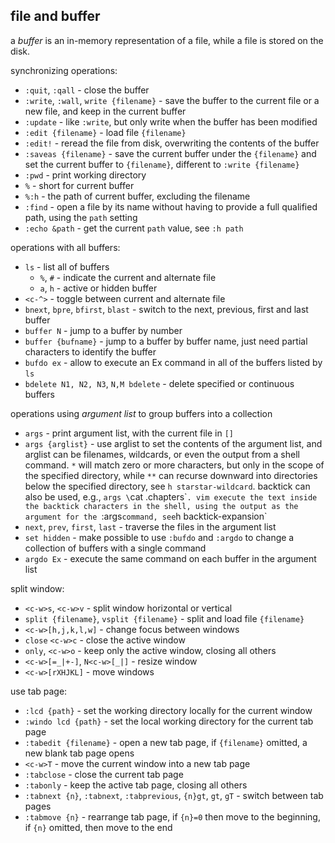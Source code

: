 ## file and buffer

a *buffer* is an in-memory representation of a file, while a file is stored on the disk.

synchronizing operations:

* `:quit`, `:qall` - close the buffer
* `:write`, `:wall`, `write {filename}` - save the buffer to the current file or a new file, and keep in the current buffer
* `:update` - like `:write`, but only write when the buffer has been modified
* `:edit {filename}` - load file `{filename}`
* `:edit!` - reread the file from disk, overwriting the contents of the buffer
* `:saveas {filename}` - save the current buffer under the `{filename}` and set the current buffer to `{filename}`, different to `:write {filename}`
* `:pwd` - print working directory
* `%` - short for current buffer
* `%:h` - the path of current buffer, excluding the filename
* `:find` - open a file by its name without having to provide a full qualified path, using the `path` setting
* `:echo &path` - get the current `path` value, see `:h path`

operations with all buffers:

* `ls` - list all of buffers
    * `%`, `#` - indicate the current and alternate file
    * `a`, `h` - active or hidden buffer
* `<c-^>` - toggle between current and alternate file
* `bnext`, `bpre`, `bfirst`, `blast` - switch to the next, previous, first and last buffer
* `buffer N` - jump to a buffer by number
* `buffer {bufname}` - jump to a buffer by buffer name, just need partial characters to identify the buffer
* `bufdo ex` - allow to execute an Ex command in all of the buffers listed by `ls`
* `bdelete N1, N2, N3`, `N,M bdelete` - delete specified or continuous buffers

operations using *argument list* to group buffers into a collection

* `args` - print argument list, with the current file in `[]`
* `args {arglist}` - use arglist to set the contents of the argument list, and arglist can be filenames, wildcards, or even the output from a shell command. `*` will match zero or more characters, but only in the scope of the specified directory, while `**` can recurse downward into directories below the specified directory, see `h starstar-wildcard`. backtick can also be used, e.g., `args \`cat .chapters\``. vim execute the text inside the backtick characters in the shell, using the output as the argument for the `:args` command, see `h backtick-expansion`
* `next`, `prev`, `first`, `last` - traverse the files in the argument list
* `set hidden` - make possible to use `:bufdo` and `:argdo` to change a collection of buffers with a single command
* `argdo Ex` - execute the same command on each buffer in the argument list

split window:

* `<c-w>s`, `<c-w>v` - split window horizontal or vertical
* `split {filename}`, `vsplit {filename}` - split and load file `{filename}`
* `<c-w>[h,j,k,l,w]` - change focus between windows
* `close` `<c-w>c` - close the active window
* `only`, `<c-w>o` - keep only the active window, closing all others
* `<c-w>[=_|+-]`, `N<c-w>[_|]` - resize window
* `<c-w>[rXHJKL]` - move windows

use tab page:

* `:lcd {path}` - set the working directory locally for the current window
* `:windo lcd {path}` - set the local working directory for the current tab page
* `:tabedit {filename}` - open a new tab page, if `{filename}` omitted, a new blank tab page opens
* `<c-w>T` - move the current window into a new tab page
* `:tabclose` - close the current tab page
* `:tabonly` - keep the active tab page, closing all others
* `:tabnext {n}`, `:tabnext`, `:tabprevious`, `{n}gt`, `gt`, `gT` - switch between tab pages
* `:tabmove {n}` - rearrange tab page, if `{n}=0` then move to the beginning, if `{n}` omitted, then move to the end
